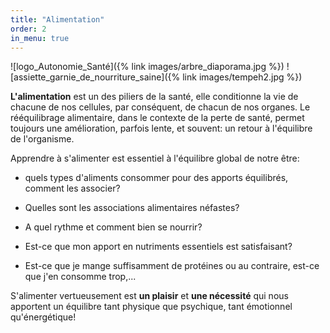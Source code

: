 ```yaml
---
title: "Alimentation"
order: 2
in_menu: true
---
```

![logo_Autonomie_Santé]({% link images/arbre_diaporama.jpg %})
![assiette_garnie_de_nourriture_saine]({% link images/tempeh2.jpg %})

**L'alimentation** est un des piliers de la santé, elle conditionne la vie de chacune de nos cellules, par conséquent, de chacun de nos organes. Le rééquilibrage alimentaire, dans le contexte de la perte de santé, permet toujours une amélioration, parfois lente, et souvent: un retour à l'équilibre de l'organisme.

Apprendre à s'alimenter est essentiel à l'équilibre global de notre être:

- quels types d'aliments consommer pour des apports équilibrés, comment les associer?

- Quelles sont les associations alimentaires néfastes?

- A quel rythme et comment bien se nourrir?

- Est-ce que mon apport en nutriments essentiels est satisfaisant?

- Est-ce que je mange suffisamment de protéines ou au contraire, est-ce que j'en consomme trop,...

S'alimenter vertueusement est **un plaisir** et **une nécessité** qui nous apportent un équilibre tant physique que psychique, tant émotionnel qu'énergétique! 